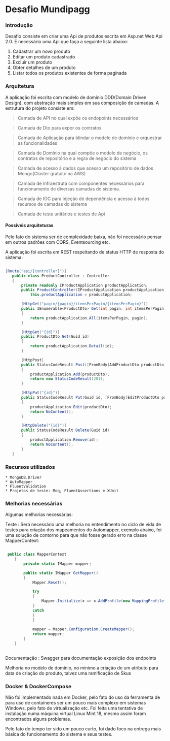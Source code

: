 # Desafio Mundipagg

### Introdução 


Desafio consiste em criar uma Api de produtos escrita em Asp.net Web Api 2.0. É necessário uma Api que faça a seguinte lista abaixo:
  
  1. Cadastrar um novo produto  
  2. Editar um produto cadastrado
  3. Excluir um produto
  4. Obter detalhes de um produto
  5. Listar todos os produtos existentes de forma paginada
  
  
### Arquitetura

A aplicação foi escrita com modelo de domínio DDD(Domain Driven Design), com abstração mais simples em sua composição de camadas. A estrutura do projeto consiste em:

   > Camada de API no qual expõe os endopoints necessários
   
   > Camada de Dto para expor os contratos
   
   > Camada de Aplicação para blindar o modelo de domínio e orquestrar as funcionalidades
   
   > Camada de Domínio na qual compõe o modelo de negócio, os contratos de repositório e a regra de negócio do sistema
   
   > Camada de acesso à dados que acesso um repositório de dados Mongo(Cluster gratuito na AWS)
   
   > Camada de Infraestruta com componentes necessários para funcionamento de diversas camadas do sistema.
   
   > Camada de IOC para injeção de dependência e acesso à todos recursos de camadas do sistema
   
   > Camada de teste unitários e testes de Api

#### Possíveis arquiteturas
Pelo fato do sistema ser de complexidade baixa, não foi necessário pensar em outros padrões com CQRS, Eventsourcing etc. 
   
A aplicação foi escrita em REST respeitando de status HTTP de resposta do sistema:
 
 ```C#

 [Route("api/[controller]")]
    public class ProductController : Controller
    {
        private readonly IProductApplication productApplication;
        public ProductController(IProductApplication productApplication) =>
            this.productApplication = productApplication;

        [HttpGet("pagin/{pagin}/itemsPerPagin/{itemsPerPagin}")]
        public IEnumerable<ProductDto> Get(int pagin, int itemsPerPagin)
        {
            return productApplication.All(itemsPerPagin, pagin);
        }

        [HttpGet("{id}")]
        public ProductDto Get(Guid id)
        {
            return productApplication.Detail(id);
        }

        [HttpPost]
        public StatusCodeResult Post([FromBody]AddProductDto productDto)
        {
            productApplication.Add(productDto);
            return new StatusCodeResult(201);
        }

        [HttpPut("{id}")]
        public StatusCodeResult Put(Guid id, [FromBody]EditProductDto productDto)
        {
            productApplication.Edit(productDto);
            return NoContent();
        }

        [HttpDelete("{id}")]
        public StatusCodeResult Delete(Guid id)
        {
            productApplication.Remove(id);
            return NoContent();
        }
    }

````


 ### Recursos utilizados
 
    * MongoDB.Driver
    * AutoMapper
    * FluentValidation
    * Projetos de teste: Moq, FluentAssertions e XUnit
    
  
 ### Melhorias necessárias
 
 Algumas melhorias necessárias:
 
Teste :  Será necessário uma melhoria no entendimento no ciclo de vida de testes para criação dos mapeamentos do Automapper, exemplo abaixo, foi uma solução de contorno para que não fosse gerado erro  na classe MapperContext:
    
```C#

 public class MapperContext
    {
        private static IMapper mapper;

        public static IMapper GetMapper()
        {
            Mapper.Reset();

            try
            {
                Mapper.Initialize(x => x.AddProfile(new MappingProfile()));
            }
            catch 
            {
            }
           
            mapper = Mapper.Configuration.CreateMapper();
            return mapper;
        }
    }
    
````
Documentação : Swagger para documentação exposição dos endpoints
    
Melhoria no modelo de domínio, no mínimo a criação de um atributo para data de criação do produto, talvez uma ramificação de Skus

### Docker & DockerCompose

Não foi implementado nada em Docker, pelo fato do uso da ferramenta de para uso de containeres ser um pouco mais complexo em sistemas Windows, pelo fato de virtualização etc. Foi feita uma tentativa de instalação numa máquina virtual Linux Mint 18, mesmo assim foram encontrados alguns problemas. 

Pelo fato do tempo ter sido um pouco curto, foi dado foco na entrega mais básica do funcionamento do sistema e seus testes.


    
